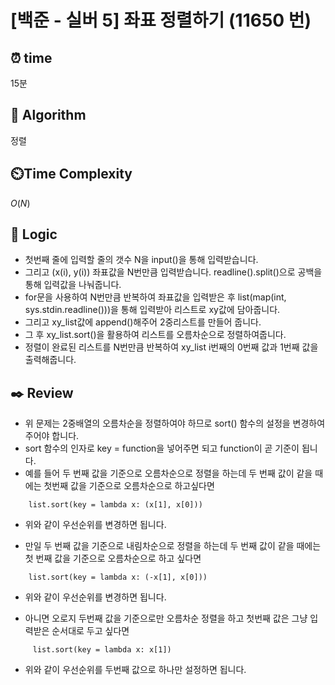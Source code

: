 # [백준 - 실버 5] 좌표 정렬하기 (11650 번)

## ⏰  **time**

15분

## :pushpin: **Algorithm**

정렬

## ⏲️**Time Complexity**

$O(N)$

## :round_pushpin: **Logic**

- 첫번째 줄에 입력할 줄의 갯수 N을 input()을 통해 입력받습니다.
- 그리고 (x(i), y(i)) 좌표값을 N번만큼 입력받습니다. readline().split()으로 공백을 통해 입력값을 나눠줍니다.
- for문을 사용하여 N번만큼 반복하여 좌표값을 입력받은 후 list(map(int, sys.stdin.readline()))을 통해 입력받아 리스트로 xy값에 담아줍니다.
- 그리고 xy_list값에 append()해주어 2중리스트를 만들어 줍니다.
- 그 후 xy_list.sort()을 활용하여 리스트를 오름차순으로 정렬하여줍니다.
- 정렬이 완료된 리스트를 N번만큼 반복하여 xy_list i번째의 0번째 값과 1번째 값을 출력해줍니다.

## :black_nib: **Review**

- 위 문제는 2중배열의 오름차순을 정렬하여야 하므로 sort() 함수의 설정을 변경하여 주어야 합니다.
- sort 함수의 인자로 key = function을 넣어주면 되고 function이 곧 기준이 됩니다.
- 예를 들어 두 번째 값을 기준으로 오름차순으로 정렬을 하는데 두 번째 값이 같을 때에는 첫번째 값을 기준으로 오름차순으로 하고싶다면

`    list.sort(key = lambda x: (x[1], x[0]))`
- 위와 같이 우선순위를 변경하면 됩니다.

- 만일 두 번째 값을 기준으로 내림차순으로 정렬을 하는데 두 번째 값이 같을 때에는 첫 번째 값을 기준으로 오름차순으로 하고 싶다면

`    list.sort(key = lambda x: (-x[1], x[0]))`
- 위와 같이 우선순위를 변경하면 됩니다.

- 아니면 오로지 두번째 값을 기준으로만 오름차순 정렬을 하고 첫번째 값은 그냥 입력받은 순서대로 두고 싶다면

`     list.sort(key = lambda x: x[1])`
- 위와 같이 우선순위를 두번째 값으로 하나만 설정하면 됩니다.


